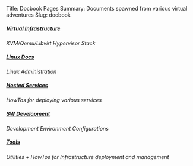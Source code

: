 Title: Docbook Pages
Summary: Documents spawned from various virtual adventures
Slug: docbook

##### [Virtual Infrastructure](../docbooks/virt_infra.html)
_*KVM/Qemu/Libvirt Hypervisor Stack*_  

##### [Linux Docs](../docbooks/linux.html)
_*Linux Administration*_  

##### [Hosted Services](../docbooks/services.html)
_*HowTos for deploying various services*_

##### [SW Development](../docbooks/dev.html)
_*Development Environment Configurations*_

##### [Tools](../docbooks/dev_tools.html) 
_*Utilities + HowTos for Infrastructure deployment and management*_

